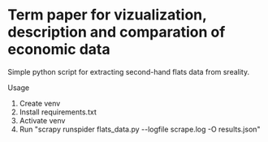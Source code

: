 # Term paper for vizualization, description and comparation of economic data

Simple python script for extracting second-hand flats data from sreality.<br>

Usage<br>
1. Create venv
2. Install requirements.txt
3. Activate venv
4. Run "scrapy runspider flats_data.py --logfile scrape.log -O results.json"
